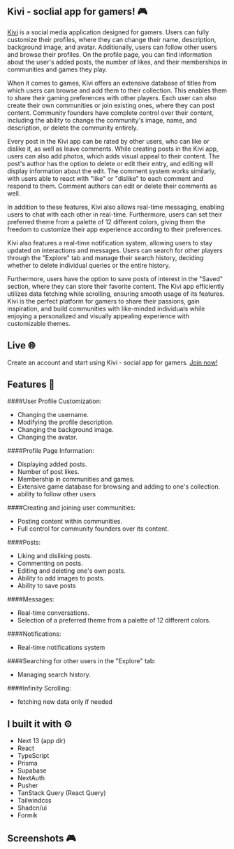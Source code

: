 ## Kivi - soclial app for gamers! :video_game:

[Kivi](https://kivi-app.vercel.app/ 'Kivi') is a social media application designed for gamers. Users can fully customize their profiles, where they can change their name, description, background image, and avatar. Additionally, users can follow other users and browse their profiles. On the profile page, you can find information about the user's added posts, the number of likes, and their memberships in communities and games they play.

When it comes to games, Kivi offers an extensive database of titles from which users can browse and add them to their collection. This enables them to share their gaming preferences with other players. Each user can also create their own communities or join existing ones, where they can post content. Community founders have complete control over their content, including the ability to change the community's image, name, and description, or delete the community entirely.

Every post in the Kivi app can be rated by other users, who can like or dislike it, as well as leave comments. While creating posts in the Kivi app, users can also add photos, which adds visual appeal to their content. The post's author has the option to delete or edit their entry, and editing will display information about the edit. The comment system works similarly, with users able to react with "like" or "dislike" to each comment and respond to them. Comment authors can edit or delete their comments as well.

In addition to these features, Kivi also allows real-time messaging, enabling users to chat with each other in real-time. Furthermore, users can set their preferred theme from a palette of 12 different colors, giving them the freedom to customize their app experience according to their preferences.

Kivi also features a real-time notification system, allowing users to stay updated on interactions and messages. Users can search for other players through the "Explore" tab and manage their search history, deciding whether to delete individual queries or the entire history.

Furthermore, users have the option to save posts of interest in the "Saved" section, where they can store their favorite content. The Kivi app efficiently utilizes data fetching while scrolling, ensuring smooth usage of its features. Kivi is the perfect platform for gamers to share their passions, gain inspiration, and build communities with like-minded individuals while enjoying a personalized and visually appealing experience with customizable themes.

## Live :globe_with_meridians:

Create an account and start using Kivi - social app for gamers. [Join now!](https://kivi-app.vercel.app/ 'Kivi')

## Features :sparkler:

####User Profile Customization:
- Changing the username.
- Modifying the profile description.
- Changing the background image.
- Changing the avatar.

####Profile Page Information:
- Displaying added posts.
- Number of post likes.
- Membership in communities and games.
- Extensive game database for browsing and adding to one's collection.
- ability to follow other users

####Creating and joining user communities:
- Posting content within communities.
- Full control for community founders over its content.

####Posts:
- Liking and disliking posts.
- Commenting on posts.
- Editing and deleting one's own posts.
- Ability to add images to posts.
- Ability to save posts

####Messages:
- Real-time conversations.
- Selection of a preferred theme from a palette of 12 different colors.

####Notifications:
- Real-time notifications system

####Searching for other users in the "Explore" tab: 
- Managing search history.

####Infinity Scrolling:
- fetching new data only if needed


## I built it with :gear:

- Next 13 (app dir)
- React
- TypeScript
- Prisma
- Supabase
- NextAuth
- Pusher
- TanStack Query (React Query)
- Tailwindcss
- Shadcn/ui
- Formik

## Screenshots :video_game:
